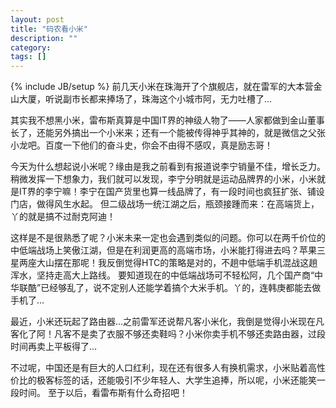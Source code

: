 ```yaml
---
layout: post
title: "码农看小米"
description: ""
category: 
tags: []
---
```

{% include JB/setup %}
前几天小米在珠海开了个旗舰店，就在雷军的大本营金山大厦，听说副市长都来捧场了，珠海这个小城市阿，无力吐槽了…
 
其实我不想黑小米，雷布斯真算是中国IT界的神级人物了——人家都做到金山董事长了，还能另外搞出一个小米来；还有一个能被传得神乎其神的，就是微信之父张小龙吧。百度一下他们的奋斗史，你会不由得不感叹，真是励志哥！

<!--more-->

今天为什么想起说小米呢？缘由是我之前看到有报道说李宁销量不佳，增长乏力。稍微发挥一下想象力，我们就可以发现，李宁分明就是运动品牌界的小米，小米就是IT界的李宁嘛！李宁在国产货里也算一线品牌了，有一段时间也疯狂扩张、铺设门店，做得风生水起。
但二级战场一统江湖之后，瓶颈接踵而来：在高端货上，丫的就是搞不过耐克阿迪！

 
这样是不是很熟悉了呢？小米未来一定也会遇到类似的问题。你可以在两千价位的中低端战场上笑傲江湖，但是在利润更高的高端市场，小米能打得进去吗？苹果三星两座大山摆在那呢！我反倒觉得HTC的策略是对的，不趟中低端手机混战这趟浑水，坚持走高大上路线。
要知道现在的中低端战场可不轻松阿，几个国产商“中华联酷”已经够乱了，说不定别人还能学着搞个大米手机。丫的，连韩庚都能去做手机了… 

 
最近，小米还玩起了路由器...之前雷军还说帮凡客小米化，我倒是觉得小米现在凡客化了阿！凡客不是卖了衣服不够还卖鞋吗？小米你卖手机不够还卖路由器，过段时间再卖上平板得了…


不过呢，中国还是有巨大的人口红利，现在还有很多人有换机需求，小米贴着高性价比的极客标签的话，还能吸引不少年轻人、大学生追捧，所以呢，小米还能笑一段时间。 至于以后，看雷布斯有什么奇招吧！ 